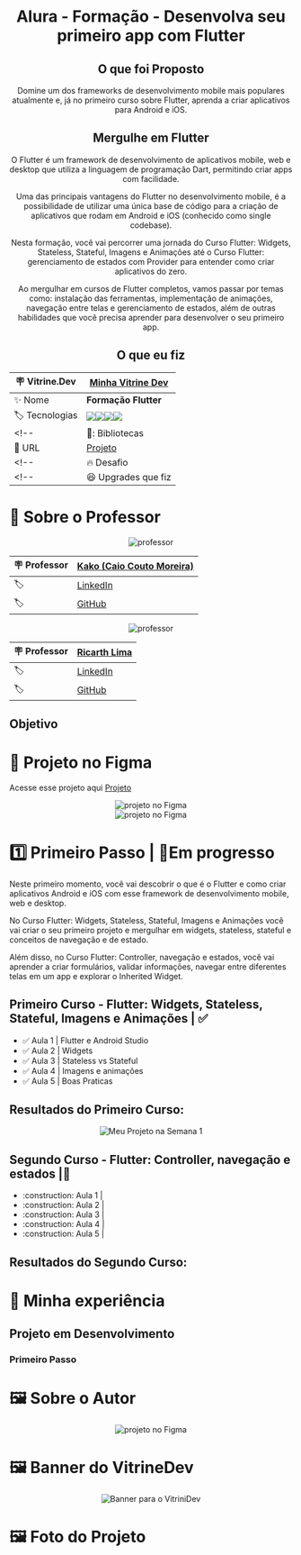 <div align="center">
  
# Alura - Formação - Desenvolva seu primeiro app com Flutter

## O que foi Proposto
  
Domine um dos frameworks de desenvolvimento mobile mais populares atualmente e, já no primeiro curso sobre Flutter, aprenda a criar aplicativos para Android e iOS.

## Mergulhe em Flutter

O Flutter é um framework de desenvolvimento de aplicativos mobile, web e desktop que utiliza a linguagem de programação Dart, permitindo criar apps com facilidade.

Uma das principais vantagens do Flutter no desenvolvimento mobile, é a possibilidade de utilizar uma única base de código para a criação de aplicativos que rodam em Android e iOS (conhecido como single codebase).

Nesta formação, você vai percorrer uma jornada do Curso Flutter: Widgets, Stateless, Stateful, Imagens e Animações até o Curso Flutter: gerenciamento de estados com Provider para entender como criar aplicativos do zero.

Ao mergulhar em cursos de Flutter completos, vamos passar por temas como: instalação das ferramentas, implementação de animações, navegação entre telas e gerenciamento de estados, além de outras habilidades que você precisa aprender para desenvolver o seu primeiro app.

<!--  <div align="start">
Benefícios desta formação:

* Dominar as principais bibliotecas e frameworks utilizados no mercado, como React, React Native, TypeScript, Native-base, MUI;
* Utilizar o Figma para consultar o design e protótipos da aplicação;
* Aprender a realizar requisições a APIs e gerenciar estados com Axios, Fetch e MobX;
* Implementar rotas privadas e navegação eficiente com o React Router Dom;
* Criar gráficos atraentes com a biblioteca Recharts.
* Criar aplicações mobile e web de alta qualidade e desempenho.
 </div> -->

## O que eu fiz

| :placard: Vitrine.Dev | [Minha Vitrine Dev](https://cursos.alura.com.br/vitrinedev/dyeghocunha)                                                                                                                                                                                                                                                                                                                                                              |
|-----------------------|--------------------------------------------------------------------------------------------------------------------------------------------------------------------------------------------------------------------------------------------------------------------------------------------------------------------------------------------------------------------------------------------------------------------------------------|
| :sparkles: Nome       | **Formação Flutter**                                                                                                                                                                                                                                                                                                                                                                                                                 |
| :label: Tecnologias   | <img src="https://img.shields.io/badge/reactnative-5CE1E6?style=for-the-badge&logo=react&logoColor=white"><img src="https://img.shields.io/badge/typeScript-007ACC?style=for-the-badge&logo=typescript&logoColor=white"><img src="https://img.shields.io/badge/firebase-FEC927?style=for-the-badge&logo=firebase&logoColor=white"><img src="https://img.shields.io/badge/Expo-4630EB?style=for-the-badge&logo=expo&logoColor=white"> |
| <!--                  | 🎇: Bibliotecas                                                                                                                                                                                                                                                                                                                                                                                                                      | [Vanilla-Tilt](https://cdnjs.com/libraries/vanilla-tilt), [EXPO](https://expo.dev/), [Native-Base](https://nativebase.io/), [ReactNavigation](https://reactnavigation.org/) -->
| :rocket: URL          | [Projeto]()                                                                                                                                                                                                                                                                                                                                                                                                                          |
| <!--                  | :fire: Desafio                                                                                                                                                                                                                                                                                                                                                                                                                       | [Conheça o Challenge Alura] -->
| <!--                  | :laughing: Upgrades que fiz                                                                                                                                                                                                                                                                                                                                                                                                          | **Foi alterado todo o conceito da proposta, mantendo os desafios do Challange...fiz igual, mas diferente** -->
  
</div>

# 💪 Sobre o Professor

<div align="center">
<img src="https://github.com/DyeghoCunha/Estudo_Flutter/blob/main/assets/images/professorKako.png" alt="professor">
</div>

| :placard: Professor | [Kako (Caio Couto Moreira)](https://www.linkedin.com/in/caio-couto-moreira-638a61106/) |
|---------------------|----------------------------------------------------------------------------------------|
| :label:             | [LinkedIn](https://www.linkedin.com/in/caio-couto-moreira-638a61106/)                  |
| :label:             | [GitHub](https://github.com/Kakomo)                                                    |

<div align="center">
<img src="https://github.com/DyeghoCunha/Estudo_Flutter/blob/main/assets/images/professorRicarth.png" alt="professor">
</div>

| :placard: Professor | [Ricarth Lima](http://ricarth.me/#/)                  |
|---------------------|-------------------------------------------------------|
| :label:             | [LinkedIn](https://www.linkedin.com/in/ricarth-lima/) |
| :label:             | [GitHub](https://github.com/ricarthlima)              |


## Objetivo




# 🎨 Projeto no Figma
Acesse esse projeto aqui [Projeto](https://www.figma.com/file/61CRNXlUmooMttGVa0GvML/React-fullstack---Voll.med?node-id=444%3A5625&mode=dev)


<div align="center">
<img src="https://github.com/DyeghoCunha/voll-mobile/blob/master/assets/image/figma1.png?raw=true" alt="projeto no Figma">
</div>

<div align="center">
<img src="https://github.com/DyeghoCunha/voll-mobile/blob/master/assets/image/figma2.png?raw=true" alt="projeto no Figma">
</div>

# :one: Primeiro Passo | :construction:**Em progresso** <!-- :white_check_mark:**Feito**  -->

Neste primeiro momento, você vai descobrir o que é o Flutter e como criar aplicativos Android e iOS com esse framework de desenvolvimento mobile, web e desktop.

No Curso Flutter: Widgets, Stateless, Stateful, Imagens e Animações você vai criar o seu primeiro projeto e mergulhar em widgets, stateless, stateful e conceitos de navegação e de estado.

Além disso, no Curso Flutter: Controller, navegação e estados, você vai aprender a criar formulários, validar informações, navegar entre diferentes telas em um app e explorar o Inherited Widget.

## Primeiro Curso - Flutter: Widgets, Stateless, Stateful, Imagens e Animações |  :white_check_mark:  <!-- :construction:-->

- :white_check_mark: <!-- :construction: --> Aula 1 | Flutter e Android Studio 
-  :white_check_mark:  <!-- :construction: --> Aula 2 | Widgets
-  :white_check_mark: <!-- :construction: --> Aula 3 | Stateless vs Stateful
-  :white_check_mark:  <!-- :construction: --> Aula 4 | Imagens e animações
-  :white_check_mark: <!--  :construction: --> Aula 5 | Boas Praticas

## Resultados do Primeiro Curso:
<div align="center">

![Meu Projeto na Semana 1](https://raw.githubusercontent.com/DyeghoCunha/Estudo_Flutter/main/assets/gifs/projeto1.gif) 

</div>

## Segundo Curso - Flutter: Controller, navegação e estados |:construction: <!--:white_check_mark:-->

- <!-- :white_check_mark: --> :construction:  Aula 1 |  
-  <!-- :white_check_mark: -->   :construction:  Aula 2 | 
-  <!-- :white_check_mark: -->  :construction:  Aula 3 | 
-  <!-- :white_check_mark: -->   :construction:  Aula 4 |
-  <!-- :white_check_mark: -->  :construction:   Aula 5 |

## Resultados do Segundo Curso:

[//]: # (<div align="center">)

[//]: # ()
[//]: # (![Meu Projeto na Semana 1]&#40;https://raw.githubusercontent.com/DyeghoCunha/Estudo_Flutter/main/assets/gifs/projeto1.gif&#41; )

[//]: # ()
[//]: # (</div>)




# 🤯 Minha experiência

## Projeto em Desenvolvimento

### Primeiro Passo




# 🖼️ Sobre o Autor


<div align="center">
<img src="https://github.com/DyeghoCunha/what_the_fox/blob/master/public/vitrinedex.png?raw=true" alt="projeto no Figma">
</div>


<!-- ## ⭐ Representação do projeto em diversas telas
<div align="center">
![Demonstração]()
</div> -->

 # 🖼️ Banner do VitrineDev
<div align="center">
<img src="https://github.com/DyeghoCunha/voll-mobile/blob/master/assets/image/figma7.png?raw=true" alt="Banner para o VitriniDev">
</div> 

 # 🖼️ Foto do Projeto


<!-- <div align="center">
<img src="https://github.com/DyeghoCunha/what_the_fox/blob/master/public/PaginaInicial_288x882.png?raw=true" alt="imagem do projeto">
</div>  -->

<!-- @media screen and (max-width: 1024px) {
  .cabecalho_container{
background-color: red;
}
}

/* Para smartphones com largura de 375px */
@media screen and (max-width: 767px) {
   .cabecalho_container{
background-color: blue;
}
